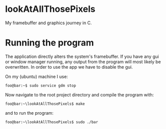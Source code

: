 # lookAtAllThosePixels
My framebuffer and graphics journey in C.

# Running the program
The application directly alters the system's framebuffer.
If you have any gui or window manager running, any output from the program will most likely be overwritten.
In order to use the app we have to disable the gui.

On my (ubuntu) machine I use:
```console
foo@bar:~$ sudo service gdm stop
```

Now navigate to the root project directory and compile the program with:
```console
foo@bar:~\lookAtAllThosePixels$ make
```

and to run the program:
```console
foo@bar:~\lookAtAllThosePixels$ sudo ./bar
```
